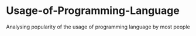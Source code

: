 # Usage-of-Programming-Language
Analysing popularity of the usage of programming language by most people
